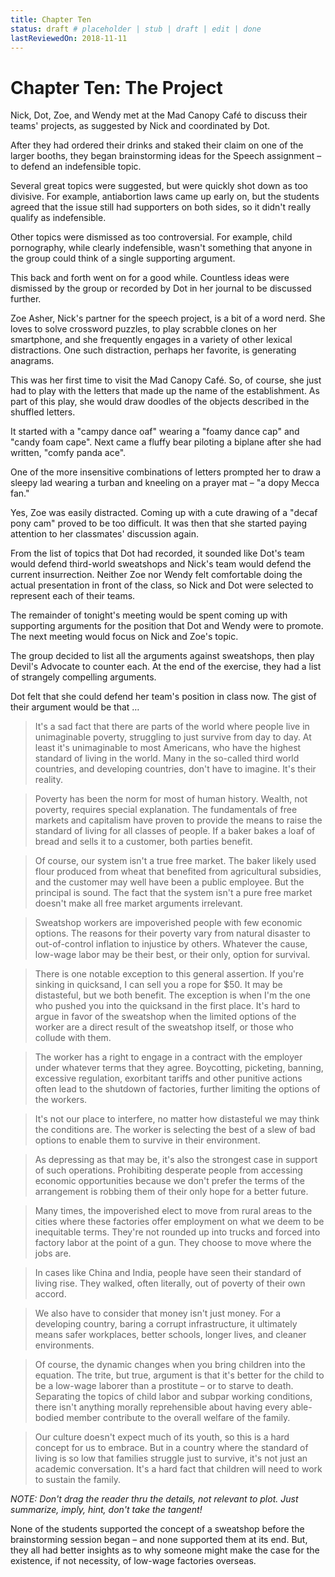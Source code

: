 ```yaml
---
title: Chapter Ten
status: draft # placeholder | stub | draft | edit | done
lastReviewedOn: 2018-11-11
---
```


# Chapter Ten: The Project

Nick, Dot, Zoe, and Wendy met at the Mad Canopy Café to discuss their teams' projects, as suggested by Nick and coordinated by Dot.

After they had ordered their drinks and staked their claim on one of the larger booths, they began brainstorming ideas for the Speech assignment – to defend an indefensible topic. 

Several great topics were suggested, but were quickly shot down as too divisive. For example, antiabortion laws came up early on, but the students agreed that the issue still had supporters on both sides, so it didn't really qualify as indefensible.

Other topics were dismissed as too controversial. For example, child pornography, while clearly indefensible, wasn't something that anyone in the group could think of a single supporting argument.

This back and forth went on for a good while. Countless ideas were dismissed by the group or recorded by Dot in her journal to be discussed further.

Zoe Asher, Nick's partner for the speech project, is a bit of a word nerd. She loves to solve crossword puzzles, to play scrabble clones on her smartphone, and she frequently engages in a variety of other lexical distractions. One such distraction, perhaps her favorite, is generating anagrams. 

This was her first time to visit the Mad Canopy Café. So, of course, she just had to play with the letters that made up the name of the establishment. As part of this play, she would draw doodles of the objects described in the shuffled letters.

It started with a "campy dance oaf" wearing a "foamy dance cap" and "candy foam cape". Next came a fluffy bear piloting a biplane after she had written, "comfy panda ace". 

One of the more insensitive combinations of letters prompted her to draw a sleepy lad wearing a turban and kneeling on a prayer mat – "a dopy Mecca fan."

Yes, Zoe was easily distracted. Coming up with a cute drawing of a "decaf pony cam" proved to be too difficult. It was then that she started paying attention to her classmates' discussion again.

From the list of topics that Dot had recorded, it sounded like Dot's team would defend third-world sweatshops and Nick's team would defend the current insurrection. Neither Zoe nor Wendy felt comfortable doing the actual presentation in front of the class, so Nick and Dot were selected to represent each of their teams.

The remainder of tonight's meeting would be spent coming up with supporting arguments for the position that Dot and Wendy were to promote. The next meeting would focus on Nick and Zoe's topic.

The group decided to list all the arguments against sweatshops, then play Devil's Advocate to counter each. At the end of the exercise, they had a list of strangely compelling arguments. 

Dot felt that she could defend her team's position in class now. The gist of their argument would be that … 

>It's a sad fact that there are parts of the world where people live in unimaginable poverty, struggling to just survive from day to day. At least it's unimaginable to most Americans, who have the highest standard of living in the world. Many in the so-called third world countries, and developing countries, don't have to imagine. It's their reality.

>Poverty has been the norm for most of human history. Wealth, not poverty, requires special explanation. The fundamentals of free markets and capitalism have proven to provide the means to raise the standard of living for all classes of people. If a baker bakes a loaf of bread and sells it to a customer, both parties benefit. 

>Of course, our system isn't a true free market. The baker likely used flour produced from wheat that benefited from agricultural subsidies, and the customer may well have been a public employee. But the principal is sound. The fact that the system isn't a pure free market doesn't make all free market arguments irrelevant.

>Sweatshop workers are impoverished people with few economic options. The reasons for their poverty vary from natural disaster to out-of-control inflation to injustice by others. Whatever the cause, low-wage labor may be their best, or their only, option for survival.

>There is one notable exception to this general assertion. If you're sinking in quicksand, I can sell you a rope for $50. It may be distasteful, but we both benefit. The exception is when I'm the one who pushed you into the quicksand in the first place. It's hard to argue in favor of the sweatshop when the limited options of the worker are a direct result of the sweatshop itself, or those who collude with them.

>The worker has a right to engage in a contract with the employer under whatever terms that they agree. Boycotting, picketing, banning, excessive regulation, exorbitant tariffs and other punitive actions often lead to the shutdown of factories, further limiting the options of the workers.

>It's not our place to interfere, no matter how distasteful we may think the conditions are. The worker is selecting the best of a slew of bad options to enable them to survive in their environment. 

>As depressing as that may be, it's also the strongest case in support of such operations. Prohibiting desperate people from accessing economic opportunities because we don't prefer the terms of the arrangement is robbing them of their only hope for a better future.

>Many times, the impoverished elect to move from rural areas to the cities where these factories offer employment on what we deem to be inequitable terms. They're not rounded up into trucks and forced into factory labor at the point of a gun. They choose to move where the jobs are. 

>In cases like China and India, people have seen their standard of living rise. They walked, often literally, out of poverty of their own accord.

>We also have to consider that money isn't just money. For a developing country, baring a corrupt infrastructure, it ultimately means safer workplaces, better schools, longer lives, and cleaner environments.

>Of course, the dynamic changes when you bring children into the equation. The trite, but true, argument is that it's better for the child to be a low-wage laborer than a prostitute – or to starve to death. Separating the topics of child labor and subpar working conditions, there isn't anything morally reprehensible about having every able-bodied member contribute to the overall welfare of the family. 

>Our culture doesn't expect much of its youth, so this is a hard concept for us to embrace. But in a country where the standard of living is so low that families struggle just to survive, it's not just an academic conversation. It's a hard fact that children will need to work to sustain the family.

*NOTE: Don't drag the reader thru the details, not relevant to plot. Just summarize, imply, hint, don't take the tangent!*

None of the students supported the concept of a sweatshop before the brainstorming session began – and none supported them at its end. But, they all had better insights as to why someone might make the case for the existence, if not necessity, of low-wage factories overseas.
